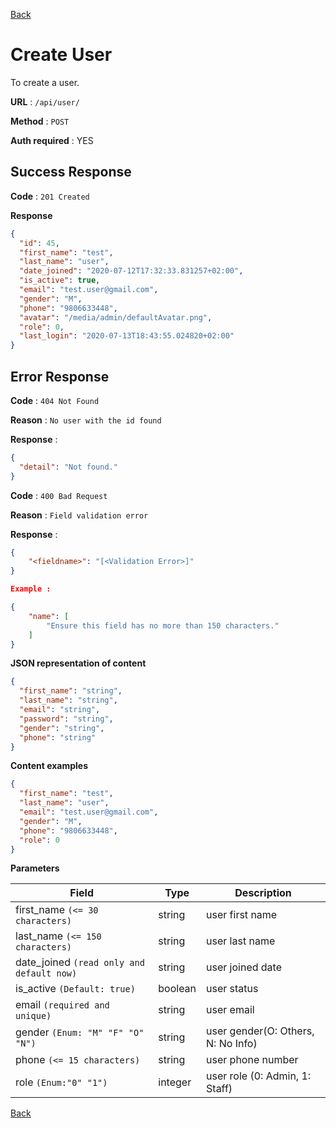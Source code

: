[Back](../README.md)

# Create User

To create a user.

**URL** : `/api/user/`

**Method** : `POST`

**Auth required** : YES

## Success Response

**Code** : `201 Created`

**Response**

```json
{
  "id": 45,
  "first_name": "test",
  "last_name": "user",
  "date_joined": "2020-07-12T17:32:33.831257+02:00",
  "is_active": true,
  "email": "test.user@gmail.com",
  "gender": "M",
  "phone": "9806633448",
  "avatar": "/media/admin/defaultAvatar.png",
  "role": 0,
  "last_login": "2020-07-13T18:43:55.024820+02:00"
}
```

## Error Response

**Code** : `404 Not Found`

**Reason** : `No user with the id found`

**Response** :

```json
{
  "detail": "Not found."
}
```

**Code** : `400 Bad Request`

**Reason** : `Field validation error`

**Response** :

```json
{
    "<fieldname>": "[<Validation Error>]"
}

Example :

{
    "name": [
        "Ensure this field has no more than 150 characters."
    ]
}
```

**JSON representation of content**

```json
{
  "first_name": "string",
  "last_name": "string",
  "email": "string",
  "password": "string",
  "gender": "string",
  "phone": "string"
}
```

**Content examples**

```json
{
  "first_name": "test",
  "last_name": "user",
  "email": "test.user@gmail.com",
  "gender": "M",
  "phone": "9806633448",
  "role": 0
}
```

**Parameters**

| Field                                     | Type    | Description                        |
| ----------------------------------------- | ------- | ---------------------------------- |
| first_name `(<= 30 characters)`           | string  | user first name                    |
| last_name `(<= 150 characters)`           | string  | user last name                     |
| date_joined `(read only and default now)` | string  | user joined date                   |
| is_active `(Default: true)`               | boolean | user status                        |
| email `(required and unique)`             | string  | user email                         |
| gender `(Enum: "M" "F" "O" "N")`          | string  | user gender(O: Others, N: No Info) |
| phone `(<= 15 characters)`                | string  | user phone number                  |
| role `(Enum:"0" "1")`                     | integer | user role (0: Admin, 1: Staff)     |

[Back](../README.md)
